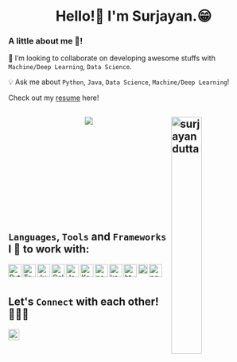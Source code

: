 <h1 align="center">Hello!👀 I'm  Surjayan.😁 </h1><a target="_blank">

<html>
  <div class="container">
  <div class="row">
    <div class="col">
    </div>
    <div class="col">
          <h3 class="card-title">A little about me 🤭!</h3>
            <p class="card-text"> 
              
              
 👯  I’m looking to collaborate on developing awesome stuffs with `Machine/Deep Learning`, `Data Science`. 
              
 💡 Ask me about `Python`, `Java`, `Data Science`, `Machine/Deep Learning`!


  Check out my [resume]() here!
              

    
  </div>
 </div>  
</html>   
  
  
<a href="https://github.com/surjayandutta"><img width="35%" align="right" alt="surjayandutta" src="https://github-profile-trophy.vercel.app/?username=surjayandutta&theme=juicyfresh&no-frame=true&no-bg=true&title=Commit&row=1&column=1" /></a>
---

<p align="center">
<img src = "https://github-readme-stats.vercel.app/api?username=surjayandutta&&show_icons=true&title_color=ffffff&icon_color=ff8454&text_color=daf7dc&bg_color=6054ff">
</p>
  
<div>
   <br/>
  <br/>
  <br/>
  <br/>
  <br/>
  <br/>
  <br/>
  <br/>
  <br/>
  <br/>
</div>
 
  

## `Languages`, `Tools` and `Frameworks` I 💛 to work with:

<img align="left" alt="Python" width="26px" src="https://upload.wikimedia.org/wikipedia/commons/0/0a/Python.svg"/>
<img align="left" alt="TensorFlow" width="26px" src="https://upload.wikimedia.org/wikipedia/commons/2/2d/Tensorflow_logo.svg"/>
<img align="left" alt="Jupyter" width="26px" src="https://upload.wikimedia.org/wikipedia/commons/3/38/Jupyter_logo.svg"/>
<img align="left" alt="Colaboratory" width="26px" src="https://miro.medium.com/max/512/0*ffbATxpDRokOBXzE.png"/>
<img align="left" alt="Java" width="26px" src="https://www.blockachain.gr/wp-content/uploads/2018/03/java-coffee-cup-logo.png"/>
<img align="left" alt="Keras" width="26px" src="https://upload.wikimedia.org/wikipedia/commons/a/ae/Keras_logo.svg"/>
<img align="left" alt="pcharm" width="26px" src="https://upload.wikimedia.org/wikipedia/commons/1/1d/PyCharm_Icon.svg" />
<img align="left" alt="kaggle" width="26px" src="https://cdn4.iconfinder.com/data/icons/logos-and-brands/512/189_Kaggle_logo_logos-512.png"/>
<img align="left" alt="html" width="26px" src="https://upload.wikimedia.org/wikipedia/commons/6/61/HTML5_logo_and_wordmark.svg" />
<img align="left" alt="css" width="19px" src="https://upload.wikimedia.org/wikipedia/commons/d/d5/CSS3_logo_and_wordmark.svg"/>
<img align="left" alt="pgsql" width="26px" src="https://upload.wikimedia.org/wikipedia/commons/2/29/Postgresql_elephant.svg" />
<br />
<br />


## Let's `Connect` with each other! 🙋‍♀️🥤             
[<img align="left" alt="surjayan-dutta" width="22px" src="https://upload.wikimedia.org/wikipedia/commons/e/e9/Linkedin_icon.svg" />][linkedin]


[linkedin]: https://www.linkedin.com/in/surjayan-dutta/

